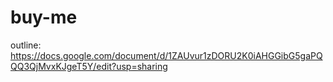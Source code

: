 # buy-me

outline: https://docs.google.com/document/d/1ZAUvur1zDORU2K0iAHGGibG5gaPQQQ3QjMvxKJgeT5Y/edit?usp=sharing
